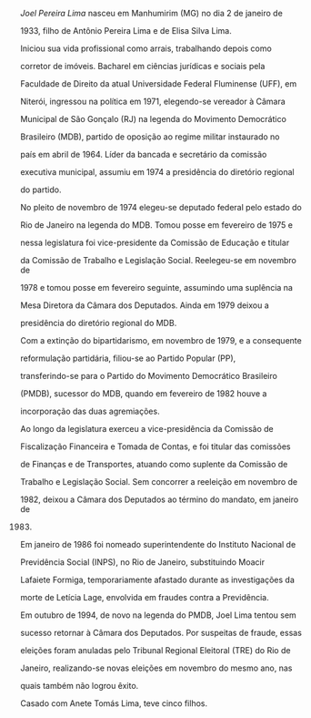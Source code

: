 

*Joel Pereira Lima* nasceu em Manhumirim (MG) no dia 2 de janeiro de

1933, filho de Antônio Pereira Lima e de Elisa Silva Lima.



Iniciou sua vida profissional como arrais, trabalhando depois como

corretor de imóveis. Bacharel em ciências jurídicas e sociais pela

Faculdade de Direito da atual Universidade Federal Fluminense (UFF), em

Niterói, ingressou na política em 1971, elegendo-se vereador à Câmara

Municipal de São Gonçalo (RJ) na legenda do Movimento Democrático

Brasileiro (MDB), partido de oposição ao regime militar instaurado no

país em abril de 1964. Líder da bancada e secretário da comissão

executiva municipal, assumiu em 1974 a presidência do diretório regional

do partido.



No pleito de novembro de 1974 elegeu-se deputado federal pelo estado do

Rio de Janeiro na legenda do MDB. Tomou posse em fevereiro de 1975 e

nessa legislatura foi vice-presidente da Comissão de Educação e titular

da Comissão de Trabalho e Legislação Social. Reelegeu-se em novembro de

1978 e tomou posse em fevereiro seguinte, assumindo uma suplência na

Mesa Diretora da Câmara dos Deputados. Ainda em 1979 deixou a

presidência do diretório regional do MDB.



Com a extinção do bipartidarismo, em novembro de 1979, e a consequente

reformulação partidária, filiou-se ao Partido Popular (PP),

transferindo-se para o Partido do Movimento Democrático Brasileiro

(PMDB), sucessor do MDB, quando em fevereiro de 1982 houve a

incorporação das duas agremiações.



Ao longo da legislatura exerceu a vice-presidência da Comissão de

Fiscalização Financeira e Tomada de Contas, e foi titular das comissões

de Finanças e de Transportes, atuando como suplente da Comissão de

Trabalho e Legislação Social. Sem concorrer a reeleição em novembro de

1982, deixou a Câmara dos Deputados ao término do mandato, em janeiro de

1983.



Em janeiro de 1986 foi nomeado superintendente do Instituto Nacional de

Previdência Social (INPS), no Rio de Janeiro, substituindo Moacir

Lafaiete Formiga, temporariamente afastado durante as investigações da

morte de Letícia Lage, envolvida em fraudes contra a Previdência.



Em outubro de 1994, de novo na legenda do PMDB, Joel Lima tentou sem

sucesso retornar à Câmara dos Deputados. Por suspeitas de fraude, essas

eleições foram anuladas pelo Tribunal Regional Eleitoral (TRE) do Rio de

Janeiro, realizando-se novas eleições em novembro do mesmo ano, nas

quais também não logrou êxito.



Casado com Anete Tomás Lima, teve cinco filhos.



